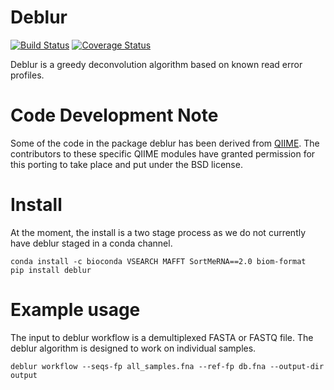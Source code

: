 Deblur
======

[![Build Status](https://travis-ci.org/biocore/deblur.png?branch=master)](https://travis-ci.org/biocore/deblur)
[![Coverage Status](https://coveralls.io/repos/github/biocore/deblur/badge.svg?branch=master)](https://coveralls.io/github/biocore/deblur?branch=master)

Deblur is a greedy deconvolution algorithm based on known read error profiles.

Code Development Note
=====================

Some of the code in the package deblur has been derived from [QIIME](http://qiime.org).
The contributors to these specific QIIME modules have granted permission
for this porting to take place and put under the BSD license.

Install
=======

At the moment, the install is a two stage process as we do not currently have deblur staged in a conda channel.

```
conda install -c bioconda VSEARCH MAFFT SortMeRNA==2.0 biom-format
pip install deblur
```


Example usage
=============

The input to deblur workflow is a demultiplexed FASTA or FASTQ file. The deblur 
algorithm is designed to work on individual samples.

```
deblur workflow --seqs-fp all_samples.fna --ref-fp db.fna --output-dir output
```

